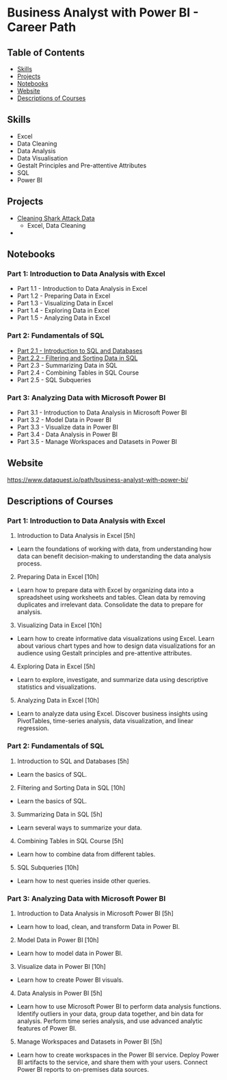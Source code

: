 # Business Analyst with Power BI - Career Path

## Table of Contents
- [Skills](#skills)
- [Projects](#projects)
- [Notebooks](#notebooks)
- [Website](#website)
- [Descriptions of Courses](#descriptions-of-courses)

## Skills

- Excel
- Data Cleaning
- Data Analysis
- Data Visualisation
- Gestalt Principles and Pre-attentive Attributes
- SQL
- Power BI

## Projects

- [Cleaning Shark Attack Data](https://github.com/oxbbar/course-business-analyst-with-power-bi/tree/main/part_1/analysing-shark-data)
    - Excel, Data Cleaning
- []()

## Notebooks

### Part 1: Introduction to Data Analysis with Excel
- Part 1.1 - Introduction to Data Analysis in Excel
- Part 1.2 - Preparing Data in Excel
- Part 1.3 - Visualizing Data in Excel
- Part 1.4 - Exploring Data in Excel
- Part 1.5 - Analyzing Data in Excel

### Part 2: Fundamentals of SQL
- [Part 2.1 - Introduction to SQL and Databases](https://github.com/oxbbar/course-business-analyst-with-power-bi/blob/main/part_2/p2-1-introduction-to-sql-and-databases.ipynb)
- [Part 2.2 - Filtering and Sorting Data in SQL](https://github.com/oxbbar/course-business-analyst-with-power-bi/blob/main/part_2/p2-2-filtering-and-sorting-data-in-sql.ipynb)
- Part 2.3 - Summarizing Data in SQL
- Part 2.4 - Combining Tables in SQL Course
- Part 2.5 - SQL Subqueries

### Part 3: Analyzing Data with Microsoft Power BI
- Part 3.1 - Introduction to Data Analysis in Microsoft Power BI
- Part 3.2 - Model Data in Power BI
- Part 3.3 - Visualize data in Power BI
- Part 3.4 - Data Analysis in Power BI
- Part 3.5 - Manage Workspaces and Datasets in Power BI

## Website

https://www.dataquest.io/path/business-analyst-with-power-bi/

## Descriptions of Courses

### Part 1: Introduction to Data Analysis with Excel

1. Introduction to Data Analysis in Excel [5h]
- Learn the foundations of working with data, from understanding how data can benefit decision-making to understanding the data analysis process.

2. Preparing Data in Excel [10h]
- Learn how to prepare data with Excel by organizing data into a spreadsheet using worksheets and tables. Clean data by removing duplicates and irrelevant data. Consolidate the data to prepare for analysis.

3. Visualizing Data in Excel [10h]
- Learn how to create informative data visualizations using Excel. Learn about various chart types and how to design data visualizations for an audience using Gestalt principles and pre-attentive attributes.

4. Exploring Data in Excel [5h]
- Learn to explore, investigate, and summarize data using descriptive statistics and visualizations.

5. Analyzing Data in Excel [10h]
- Learn to analyze data using Excel. Discover business insights using PivotTables, time-series analysis, data visualization, and linear regression.

### Part 2: Fundamentals of SQL

1. Introduction to SQL and Databases [5h]
- Learn the basics of SQL.

2. Filtering and Sorting Data in SQL [10h]
- Learn the basics of SQL.

3. Summarizing Data in SQL [5h]
- Learn several ways to summarize your data.

4. Combining Tables in SQL Course [5h]
- Learn how to combine data from different tables.

5. SQL Subqueries [10h]
- Learn how to nest queries inside other queries.

### Part 3: Analyzing Data with Microsoft Power BI

1. Introduction to Data Analysis in Microsoft Power BI [5h]
- Learn how to load, clean, and transform Data in Power BI.

2. Model Data in Power BI [10h]
- Learn how to model data in Power BI.

3. Visualize data in Power BI [10h]
- Learn how to create Power BI visuals.

4. Data Analysis in Power BI [5h]
- Learn how to use Microsoft Power BI to perform data analysis functions. Identify outliers in your data, group data together, and bin data for analysis. Perform time series analysis, and use advanced analytic features of Power BI.

5. Manage Workspaces and Datasets in Power BI [5h]
- Learn how to create workspaces in the Power BI service. Deploy Power BI artifacts to the service, and share them with your users. Connect Power BI reports to on-premises data sources.
